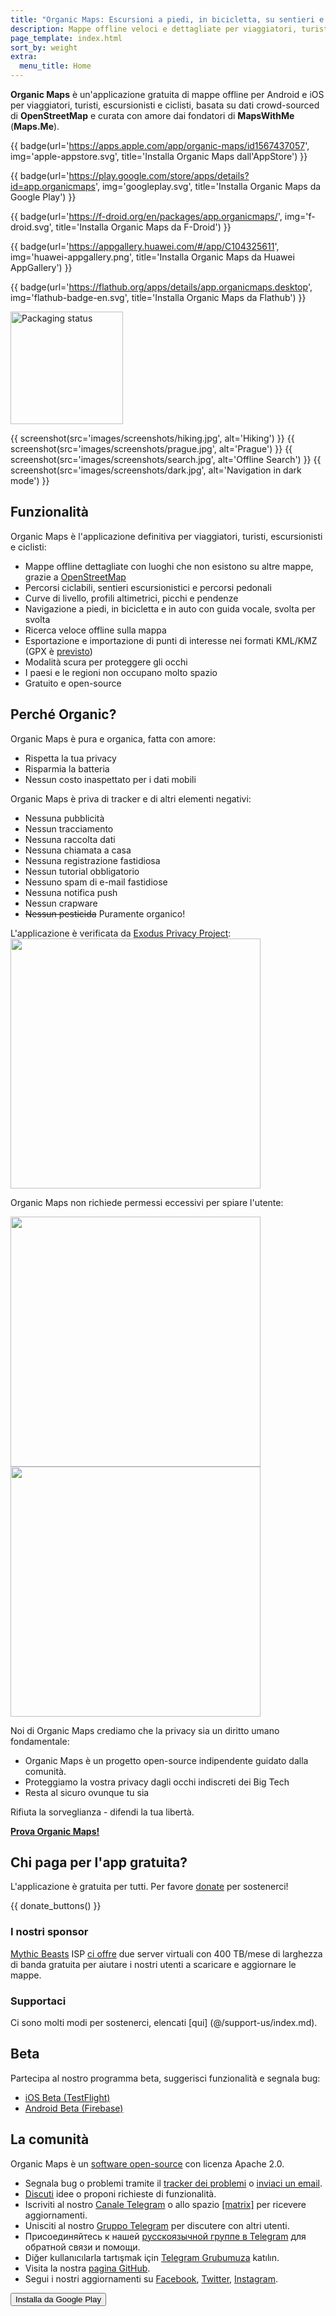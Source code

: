```yaml
---
title: "Organic Maps: Escursioni a piedi, in bicicletta, su sentieri e navigazione offline"
description: Mappe offline veloci e dettagliate per viaggiatori, turisti, escursionisti e ciclisti, basate su OpenStreetMap e curate con amore dai fondatori di MapsWithMe (Maps.Me).
page_template: index.html
sort_by: weight
extra:
  menu_title: Home
---
```


**Organic Maps** è un'applicazione gratuita di mappe offline per Android e iOS per viaggiatori, turisti, escursionisti e ciclisti, basata su dati crowd-sourced di **OpenStreetMap** e curata con amore dai fondatori di **MapsWithMe** (**Maps.Me**).

<p id='install'>

{{ badge(url='https://apps.apple.com/app/organic-maps/id1567437057', img='apple-appstore.svg', title='Installa Organic Maps dall'AppStore') }}

{{ badge(url='https://play.google.com/store/apps/details?id=app.organicmaps', img='googleplay.svg', title='Installa Organic Maps da Google Play') }}

{{ badge(url='https://f-droid.org/en/packages/app.organicmaps/', img='f-droid.svg', title='Installa Organic Maps da F-Droid') }}

{{ badge(url='https://appgallery.huawei.com/#/app/C104325611', img='huawei-appgallery.png', title='Installa Organic Maps da Huawei AppGallery') }}

{{ badge(url='https://flathub.org/apps/details/app.organicmaps.desktop', img='flathub-badge-en.svg', title='Installa Organic Maps da Flathub') }}

  <a href="https://repology.org/project/organicmaps/versions">
    <img src="https://repology.org/badge/vertical-allrepos/organicmaps.svg" width="180" alt="Packaging status">
  </a>
</p>

{{ screenshot(src='images/screenshots/hiking.jpg', alt='Hiking') }}
{{ screenshot(src='images/screenshots/prague.jpg', alt='Prague') }}
{{ screenshot(src='images/screenshots/search.jpg', alt='Offline Search') }}
{{ screenshot(src='images/screenshots/dark.jpg', alt='Navigation in dark mode') }}

## Funzionalità

Organic Maps è l'applicazione definitiva per viaggiatori, turisti, escursionisti e ciclisti:

- Mappe offline dettagliate con luoghi che non esistono su altre mappe, grazie a [OpenStreetMap](https://osm.org)
- Percorsi ciclabili, sentieri escursionistici e percorsi pedonali
- Curve di livello, profili altimetrici, picchi e pendenze
- Navigazione a piedi, in bicicletta e in auto con guida vocale, svolta per svolta
- Ricerca veloce offline sulla mappa
- Esportazione e importazione di punti di interesse nei formati KML/KMZ (GPX è [previsto](https://github.com/organicmaps/organicmaps/issues/624))
- Modalità scura per proteggere gli occhi
- I paesi e le regioni non occupano molto spazio
- Gratuito e open-source

## Perché Organic?

Organic Maps è pura e organica, fatta con amore:

- Rispetta la tua privacy
- Risparmia la batteria
- Nessun costo inaspettato per i dati mobili

Organic Maps è priva di tracker e di altri elementi negativi:

- Nessuna pubblicità
- Nessun tracciamento
- Nessuna raccolta dati
- Nessuna chiamata a casa
- Nessuna registrazione fastidiosa
- Nessun tutorial obbligatorio
- Nessuno spam di e-mail fastidiose
- Nessuna notifica push
- Nessun crapware
- ~~Nessun pesticida~~ Puramente organico!

L'applicazione è verificata da <a href='https://reports.exodus-privacy.eu.org/en/reports/app.organicmaps/latest/'>Exodus Privacy Project</a>:
<br/>
<img src='images/privacy/exodus.png' width='400'>

Organic Maps non richiede permessi eccessivi per spiare l'utente:

<img src='images/privacy/om.jpg' width='400'>
<img src='images/privacy/mm.jpg' width='400'>

Noi di Organic Maps crediamo che la privacy sia un diritto umano fondamentale:

- Organic Maps è un progetto open-source indipendente guidato dalla comunità.
- Proteggiamo la vostra privacy dagli occhi indiscreti dei Big Tech
- Resta al sicuro ovunque tu sia

Rifiuta la sorveglianza - difendi la tua libertà.


<a href="#install"><strong>Prova Organic Maps!</strong></a>

## Chi paga per l'app gratuita?

L'applicazione è gratuita per tutti. Per favore [donate](@/donate/index.md) per sostenerci!

{{ donate_buttons() }}

### I nostri sponsor

[Mythic Beasts](https://www.mythic-beasts.com/) ISP [ci offre](https://www.mythic-beasts.com/blog/2021/10/06/improving-the-world-bit-by-expensive-bit/) due server virtuali con 400 TB/mese di larghezza di banda gratuita per aiutare i nostri utenti a scaricare e aggiornare le mappe.

### Supportaci

Ci sono molti modi per sostenerci, elencati [qui] (@/support-us/index.md).

## Beta

Partecipa al nostro programma beta, suggerisci funzionalità e segnala bug:

- [iOS Beta (TestFlight)](https://testflight.apple.com/join/lrKCl08I)
- [Android Beta (Firebase)](https://appdistribution.firebase.dev/i/9ec3bca5e2b47373)

## La comunità

Organic Maps è un [software open-source](https://github.com/organicmaps/organicmaps) con licenza Apache 2.0.

- Segnala bug o problemi tramite il [tracker dei problemi](https://github.com/organicmaps/organicmaps/issues) o [inviaci un email](mailto:hello@organicmaps.app).
- [Discuti](https://github.com/organicmaps/organicmaps/discussions/categories/ideas) idee o proponi richieste di funzionalità.
- Iscriviti al nostro [Canale Telegram](https://t.me/OrganicMapsApp) o allo spazio [[matrix]](https://matrix.to/#/#organicmaps:matrix.org) per ricevere aggiornamenti.
- Unisciti al nostro [Gruppo Telegram](https://t.me/OrganicMaps) per discutere con altri utenti.
- Присоединяйтесь к нашей [русскоязычной группе в Telegram](https://t.me/OrganicMapsRu) для обратной связи и помощи.
- Diğer kullanıcılarla tartışmak için [Telegram Grubumuza](https://t.me/OrganicMapsTR) katılın.
- Visita la nostra [pagina GitHub](https://github.com/organicmaps/organicmaps).
- Segui i nostri aggiornamenti su [Facebook](https://facebook.com/OrganicMaps), [Twitter](https://twitter.com/OrganicMapsApp), [Instagram](https://instagram.com/organicmaps.app/).

<button id='add' class='installButton'>
  Installa da Google Play
</button>

<script>
  // https://developers.google.com/web/fundamentals/app-install-banners/native
  window.addEventListener('beforeinstallprompt', (e) => {
    // Prevent Chrome 67 and earlier from automatically showing the prompt
    e.preventDefault();
    const add = document.getElementById('add');
    add.style.display = 'block';
    add.onclick = () => {
      e.prompt();
    }
  });
</script>

